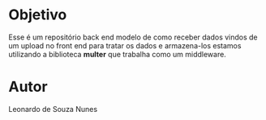 # Objetivo

Esse é um repositório back end modelo de como receber dados vindos de um upload no front end para tratar os dados e armazena-los estamos utilizando a biblioteca **multer** que trabalha como um middleware.

# Autor

Leonardo de Souza Nunes
